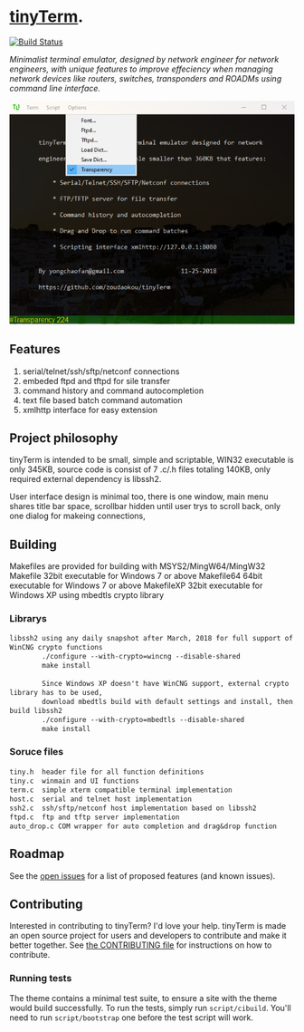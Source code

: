 # [tinyTerm](http://zoudaokou.github.io/tinyTerm).

[![Build Status](https://travis-ci.org/pages-themes/minimal.svg?branch=master)](https://travis-ci.org/pages-themes/minimal) 


*Minimalist terminal emulator, designed by network engineer for network engineers, with unique features to improve effeciency when managing network devices like routers, switches, transponders and ROADMs using command line interface.*

![Thumbnail of minimal](thumbnail.png)

## Features

1. serial/telnet/ssh/sftp/netconf connections
2. embeded ftpd and tftpd for sile transfer
3. command history and command autocompletion
4. text file based batch command automation
5. xmlhttp interface for easy extension


## Project philosophy

tinyTerm is intended to be small, simple and scriptable, WIN32 executable is only 345KB, source code is consist of 7 .c/.h files totaling 140KB, only required external dependency is libssh2. 

User interface design is minimal too, there is one window, main menu shares title bar space, scrollbar hidden until user trys to scroll back, only one dialog for makeing connections, 

## Building

Makefiles are provided for building with MSYS2/MingW64/MingW32
    Makefile    32bit executable for Windows 7 or above
    Makefile64  64bit executable for Windows 7 or above
    MakefileXP  32bit executable for Windows XP using mbedtls crypto library

### Librarys
    libssh2 using any daily snapshot after March, 2018 for full support of WinCNG crypto functions
            ./configure --with-crypto=wincng --disable-shared
            make install
            
            Since Windows XP doesn't have WinCNG support, external crypto library has to be used, 
            download mbedtls build with default settings and install, then build libssh2
            ./configure --with-crypto=mbedtls --disable-shared
            make install
            
### Soruce files
    tiny.h  header file for all function definitions
    tiny.c  winmain and UI functions
    term.c  simple xterm compatible terminal implementation
    host.c  serial and telnet host implementation
    ssh2.c  ssh/sftp/netconf host implementation based on libssh2
    ftpd.c  ftp and tftp server implementation
    auto_drop.c COM wrapper for auto completion and drag&drop function
    
## Roadmap

See the [open issues](https://github.com/zoudaokou/tinyTerm/issues) for a list of proposed features (and known issues).

## Contributing

Interested in contributing to tinyTerm? I'd love your help. tinyTerm is made an open source project for users and developers to contribute and make it better together. See [the CONTRIBUTING file](docs/CONTRIBUTING.md) for instructions on how to contribute.

### Running tests

The theme contains a minimal test suite, to ensure a site with the theme would build successfully. To run the tests, simply run `script/cibuild`. You'll need to run `script/bootstrap` one before the test script will work.




